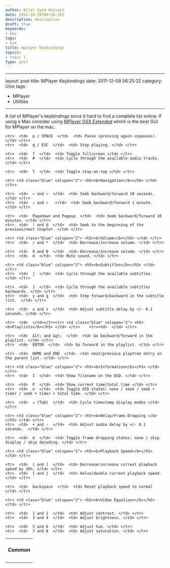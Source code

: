 ```yaml
---
author: Bilal Syed Hussain
date: 2015-10-28T00:54:16Z
description: description
draft: true
keywords:
- key
tags:
- one
title: mplayer keybindings
topics:
- topic 1
type: post
---
```


---
layout: post
title: MPlayer Keybindings
date: 2011-12-09 06:25:32
category: Unix
tags:
 - MPlayer
 - Utilities
---

A list of MPlayer's keybindings since it hard to find a complete list online.
If using a Mac consider using [MPlayer OSX Extended](/projects/mplayer-osx-extended/ "MPlayer OSX Extended") which is the best GUI for MPlayer on the mac.

<table class="dots" summary="Two column table with heading" border="0" cellpadding="5" cellspacing="0" width="100%">
	<tbody><tr> <td class="blue" colspan="2"> <h5><b>Common </b></h5> </td> </tr>

	<tr>  <td>  p / SPACE  </td>  <td> Pause (pressing again unpauses). </td> </tr>
	<tr>  <td>  q / ESC  </td>  <td> Stop playing. </td> </tr>

	<tr>  <td>  f  </td>  <td> Toggle fullscreen </td> </tr>
	<tr>  <td>  #  </td>  <td> Cycle through the available audio tracks. </td> </tr>

	<tr>  <td>  T  </td>  <td> Toggle stay-on-top </td> </tr>

	<tr> <td class="blue" colspan="2"> <h5><b>Navigation</b></h5> </td> </tr>

	<tr>  <td>  ← and →  </td>  <td> Seek backward/forward 10 seconds. </td> </tr>
	<tr>  <td>  ↓ and ↑   </td>  <td> Seek backward/forward 1 minute. </td> </tr>

	<tr>  <td>  Pagedown and Pageup  </td>  <td> Seek backward/forward 10 minutes. </td> </tr>
	<tr>  <td>  ! and @  </td>  <td> Seek to the beginning of the previous/next chapter. </td> </tr>

	<tr> <td class="blue" colspan="2"> <h5><b>Volume</b></h5> </td> </tr>
	<tr>  <td>  / and *  </td>  <td> Decrease/increase volume. </td> </tr>

	<tr>  <td>  9 and 0  </td>  <td> Decrease/increase volume. </td> </tr>
	<tr>  <td>  m  </td>  <td> Mute sound. </td> </tr>

	<tr> <td class="blue" colspan="2"> <h5><b>Subtitles</b></h5> </td> </tr>
	<tr>  <td>  j  </td>  <td> Cycle through the available subtitles. </td> </tr>

	<tr>  <td>  J  </td>  <td> Cycle through the available subtitles backwards. </td> </tr>
	<tr>  <td>  y and g  </td>  <td> Step forward/backward in the subtitle list.  </td> </tr>

	<tr>  <td>  x and z  </td>  <td> Adjust subtitle delay by +/- 0.1 seconds. </td> </tr>

	<tr>  <td>  </td></tr><tr> <td class="blue" colspan="2"> <h5><b>Playlists</b></h5> </td> </tr>    <tr><td>  </td> </tr>

	<tr>  <td>  &lt; and &gt;  </td>  <td> Go backward/forward in the playlist. </td> </tr>
	<tr>  <td>  ENTER  </td>  <td> Go forward in the playlist. </td> </tr>

	<tr>  <td>  HOME and END  </td>  <td> next/previous playtree entry in the parent list. </td> </tr>
	
	<tr> <td class="blue" colspan="2"> <h5><b>Information</b></h5> </td> </tr>
	<tr>  <td>  I  </td>  <td> Show filename on the OSD. </td> </tr>

	<tr>  <td>  P  </td>  <td> Show current time/total time </td> </tr>
	<tr>  <td>  o  </td>  <td> Toggle OSD states: none / seek / seek + timer / seek + timer + total time. </td> </tr>

	<tr>  <td>  ⇥ (Tab)  </td>  <td> Cycle timestamp display modes </td> </tr>

	<tr> <td class="blue" colspan="2"> <h5><b>Delay/Frame Dropping </b></h5> </td> </tr>  
	<tr>  <td>  + and -  </td>  <td> Adjust audio delay by +/- 0.1 seconds.  </td> </tr>

	<tr>  <td>  d  </td>  <td> Toggle frame dropping states: none / skip display / skip decoding. </td> </tr>

	<tr> <td class="blue" colspan="2"> <h5><b>Playback Speed</b></h5> </td> </tr>

	<tr>  <td>  [ and ]  </td>  <td> Decrease/increase current playback speed by 10%. </td> </tr>
	<tr>  <td>  { and }  </td>  <td> Halve/double current playback speed. </td> </tr>

	<tr>  <td>  backspace  </td>  <td> Reset playback speed to normal </td> </tr>

	<tr> <td class="blue" colspan="2"> <h5><b>Video Equaliser</b></h5> </td> </tr>

	<tr>  <td>  1 and 2  </td>  <td> Adjust contrast. </td> </tr>
	<tr>  <td>  3 and 4  </td>  <td> Adjust brightness. </td> </tr>

	<tr>  <td>  5 and 6  </td>  <td> Adjust hue. </td> </tr>
	<tr>  <td>  7 and 8  </td>  <td> Adjust saturation. </td> </tr>

	
</tbody></table>